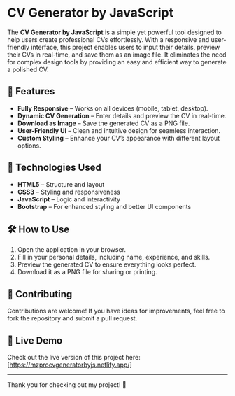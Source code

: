 # CV Generator by JavaScript

The **CV Generator by JavaScript** is a simple yet powerful tool designed to help users create professional CVs effortlessly. With a responsive and user-friendly interface, this project enables users to input their details, preview their CVs in real-time, and save them as an image file. It eliminates the need for complex design tools by providing an easy and efficient way to generate a polished CV.

## 🌟 Features

- **Fully Responsive** – Works on all devices (mobile, tablet, desktop).
- **Dynamic CV Generation** – Enter details and preview the CV in real-time.
- **Download as Image** – Save the generated CV as a PNG file.
- **User-Friendly UI** – Clean and intuitive design for seamless interaction.
- **Custom Styling** – Enhance your CV’s appearance with different layout options.

## 📌 Technologies Used

- **HTML5** – Structure and layout
- **CSS3** – Styling and responsiveness
- **JavaScript** – Logic and interactivity
- **Bootstrap** – For enhanced styling and better UI components

## 🛠️ How to Use

1. Open the application in your browser.
2. Fill in your personal details, including name, experience, and skills.
3. Preview the generated CV to ensure everything looks perfect.
4. Download it as a PNG file for sharing or printing.

## 🤝 Contributing

Contributions are welcome! If you have ideas for improvements, feel free to fork the repository and submit a pull request.

## 📄 Live Demo

Check out the live version of this project here: [https://mzprocvgeneratorbyjs.netlify.app/]

---

Thank you for checking out my project! 🚀


